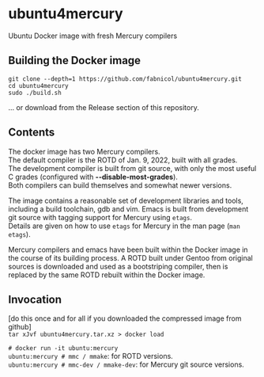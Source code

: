 # ubuntu4mercury
   
Ubuntu Docker image with fresh Mercury compilers

## Building the Docker image

    git clone --depth=1 https://github.com/fabnicol/ubuntu4mercury.git
    cd ubuntu4mercury
    sudo ./build.sh

... or download from the Release section of this repository.

## Contents

The docker image has two Mercury compilers.   
The default compiler is the ROTD of Jan. 9, 2022, built with all grades.   
The development compiler is built from git source, with only the most 
useful C grades (configured with **--disable-most-grades**).   
Both compilers can build themselves and somewhat newer versions.   

The image contains a reasonable set of development libraries and tools,
including a build toolchain, gdb and vim.
Emacs is built from development git source with tagging support for
Mercury using `etags`.  
Details are given on how to use `etags` for Mercury in the man page
(`man etags`).

Mercury compilers and emacs have been built within the Docker image in
the course of its building process. A ROTD built under Gentoo from 
original sources is downloaded and used as a bootstriping compiler,
then is replaced by the same ROTD rebuilt within the Docker image.

## Invocation

[do this once and for all if you downloaded the compressed image from github]   
`tar xJvf ubuntu4mercury.tar.xz > docker load`   

`# docker run -it ubuntu:mercury`  
`ubuntu:mercury # mmc / mmake`: for ROTD versions.   
`ubuntu:mercury # mmc-dev / mmake-dev`: for Mercury git source versions.   


